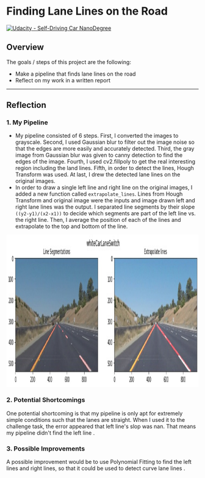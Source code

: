 # **Finding Lane Lines on the Road** 
[![Udacity - Self-Driving Car NanoDegree](https://s3.amazonaws.com/udacity-sdc/github/shield-carnd.svg)](http://www.udacity.com/drive)

## Overview

The goals / steps of this project are the following:

- Make a pipeline that finds lane lines on the road
- Reflect on my work in a written report

------

## Reflection

### 1. My Pipeline

- My pipeline consisted of 6 steps. First, I converted the images to grayscale. Second, I used Gaussian blur to  filter out the image noise so that the edges are more easily and accurately detected. Third, the gray image from Gaussian blur  was given to canny detection to find the edges of the image. Fourth, I used cv2.fillpoly to get the real interesting region including the land lines. Fifth, in order to detect the lines, Hough Transform was used. At last, I drew the detected lane lines on the original images.
- In order to draw a single left line and right line on the original images,  I added a new function called `extrapolate_lines`. Lines from  Hough Transform and original image were the inputs and image drawn left and right lane lines was the output. I separated line segments by their slope `((y2-y1)/(x2-x1))` to decide which segments are part of the left line vs. the right line.  Then, I average the position of each of the lines and extrapolate to the top and bottom of the line.


<div align=center><img src="./test_images_output/whiteCarLaneSwitch.jpg" width = "700" height = "400" alt="result dispaly.gif" align=center /></div>

### 2. Potential Shortcomings 

One potential shortcoming  is that my pipeline is only apt for extremely simple conditions such that  the lanes are straight.  When I used it to the challenge task,  the error appeared that left line's slop was nan. That means my pipeline didn't find the left line .

### 3. Possible Improvements

A possible improvement would be to use Polynomial Fitting to find the left lines and right lines, so that it could be used to detect curve lane lines .



